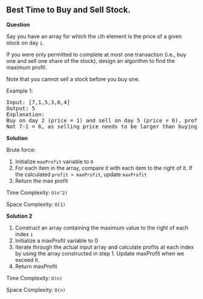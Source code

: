 <h2>Best Time to Buy and Sell Stock.</h2>

**Question**

Say you have an array for which the ```i```th element is the price of a given stock on day ```i```.

If you were only permitted to complete at most one transaction (i.e., buy one and sell one share of the stock), design an algorithm to find the maximum profit.

Note that you cannot sell a stock before you buy one.

Example 1:

<pre>
Input: [7,1,5,3,6,4]
Output: 5
Explanation: 
Buy on day 2 (price = 1) and sell on day 5 (price = 6), profit = 6-1 = 5.
Not 7-1 = 6, as selling price needs to be larger than buying price.
</pre>

**Solution**

Brute force:
1) Initialize ```maxProfit``` variable to ```0```
2) For each item in the array, compare it with each item to the right of it. If the
   calculated ```profit > maxProfit```, update ```maxProfit```
3) Return the max profit

Time Complexity: ```O(n^2)```

Space Complexity: ```O(1)```

**Solution 2**

1) Construct an array containing the maximum value to the right of each index ```i```
2) Initialize a maxProfit variable to 0
3) Iterate through the actual input array and calculate profits at each index by using
   the array constructed in step 1. Update maxProfit when we exceed it.
4) Return maxProfit

Time Complexity: ```O(n)```

Space Complexity: ```O(n)```

